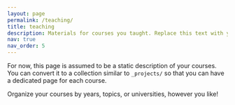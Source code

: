 ```yaml
---
layout: page
permalink: /teaching/
title: teaching
description: Materials for courses you taught. Replace this text with your description.
nav: true
nav_order: 5
---
```


For now, this page is assumed to be a static description of your courses. You can convert it to a collection similar
to `_projects/` so that you can have a dedicated page for each course.

Organize your courses by years, topics, or universities, however you like!
